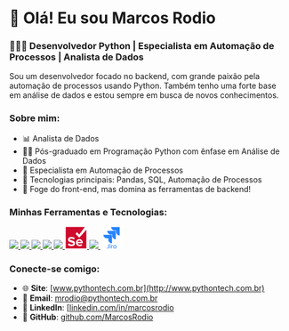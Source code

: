 # 👋 Olá! Eu sou **Marcos Rodio** 
### 👨🏻‍💻 Desenvolvedor Python | Especialista em Automação de Processos | Analista de Dados

Sou um desenvolvedor focado no backend, com grande paixão pela automação de processos usando Python. Também tenho uma forte base em análise de dados e estou sempre em busca de novos conhecimentos.

### Sobre mim:
- 📊 Analista de Dados
- 🧑‍🎓 Pós-graduado em Programação Python com ênfase em Análise de Dados
- 🤖 Especialista em Automação de Processos
- 🔧 Tecnologias principais: Pandas, SQL, Automação de Processos
- 🚫 Foge do front-end, mas domina as ferramentas de backend!

### Minhas Ferramentas e Tecnologias:
<div align="left"> 
  <a href="https://github.com/MarcosRodio">
    <img height="40em" src="https://cdn.jsdelivr.net/gh/devicons/devicon/icons/python/python-original-wordmark.svg" />
    <img height="40em" src="https://cdn.jsdelivr.net/gh/devicons/devicon/icons/pandas/pandas-original-wordmark.svg" />
    <img height="40em" src="https://cdn.jsdelivr.net/gh/devicons/devicon/icons/flask/flask-original.svg" />
    <img height="40em" src="https://cdn.jsdelivr.net/gh/devicons/devicon/icons/django/django-plain-wordmark.svg" />
    <img height="40em" src="https://cdn.jsdelivr.net/gh/devicons/devicon/icons/sqlite/sqlite-original-wordmark.svg" />
    <img height="40em" src="https://github.com/devicons/devicon/blob/v2.15.1/icons/selenium/selenium-original.svg"/>
    <img height="40em" src="https://cdn.jsdelivr.net/gh/devicons/devicon/icons/mysql/mysql-original-wordmark.svg" />
    <img height="40em" src="https://github.com/devicons/devicon/blob/v2.15.1/icons/jira/jira-plain-wordmark.svg"/>
  </a>
</div>

### Conecte-se comigo:
- 🌐 **Site**: [www.pythontech.com.br](http://www.pythontech.com.br)
- 📧 **Email**: [mrodio@pythontech.com.br](mailto:mrodio@pythontech.com.br)
- 💼 **LinkedIn**: [[linkedin.com/in/marcosrodio](https://linkedin.com/in/marcosrodio])
- 🏢 **GitHub**: [github.com/MarcosRodio](https://github.com/MarcosRodio)

  
